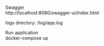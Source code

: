 Swagger <br/>
http://localhost:8080/swagger-ui/index.html

logs directory: /log/app.log

Run application<br>
docker-compose up 